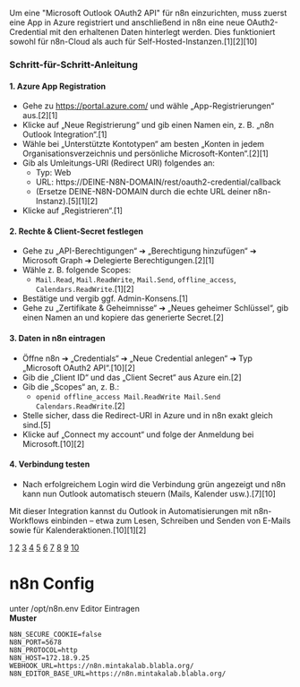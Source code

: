 Um eine "Microsoft Outlook OAuth2 API" für n8n einzurichten, muss zuerst eine App in Azure registriert und anschließend in n8n eine neue OAuth2-Credential mit den erhaltenen Daten hinterlegt werden. Dies funktioniert sowohl für n8n-Cloud als auch für Self-Hosted-Instanzen.[1][2][10]

### Schritt-für-Schritt-Anleitung

#### 1. Azure App Registration
- Gehe zu https://portal.azure.com/ und wähle „App-Registrierungen“ aus.[2][1]
- Klicke auf „Neue Registrierung“ und gib einen Namen ein, z. B. „n8n Outlook Integration“.[1]
- Wähle bei „Unterstützte Kontotypen“ am besten „Konten in jedem Organisationsverzeichnis und persönliche Microsoft-Konten“.[2][1]
- Gib als Umleitungs-URI (Redirect URI) folgendes an:
  - Typ: Web
  - URL: https://DEINE-N8N-DOMAIN/rest/oauth2-credential/callback
  - (Ersetze DEINE-N8N-DOMAIN durch die echte URL deiner n8n-Instanz).[5][1][2]
- Klicke auf „Registrieren“.[1]

#### 2. Rechte & Client-Secret festlegen
- Gehe zu „API-Berechtigungen“ ➔ „Berechtigung hinzufügen“ ➔ Microsoft Graph ➔ Delegierte Berechtigungen.[2][1]
- Wähle z. B. folgende Scopes:
  - `Mail.Read`, `Mail.ReadWrite`, `Mail.Send`, `offline_access`, `Calendars.ReadWrite`.[1][2]
- Bestätige und vergib ggf. Admin-Konsens.[1]
- Gehe zu „Zertifikate & Geheimnisse“ ➔ „Neues geheimer Schlüssel“, gib einen Namen an und kopiere das generierte Secret.[2]

#### 3. Daten in n8n eintragen
- Öffne n8n ➔ „Credentials“ ➔ „Neue Credential anlegen“ ➔ Typ „Microsoft OAuth2 API“.[10][2]
- Gib die „Client ID“ und das „Client Secret“ aus Azure ein.[2]
- Gib die „Scopes“ an, z. B.:  
  - `openid offline_access Mail.ReadWrite Mail.Send Calendars.ReadWrite`.[2]
- Stelle sicher, dass die Redirect-URI in Azure und in n8n exakt gleich sind.[5]
- Klicke auf „Connect my account“ und folge der Anmeldung bei Microsoft.[10][2]

#### 4. Verbindung testen
- Nach erfolgreichem Login wird die Verbindung grün angezeigt und n8n kann nun Outlook automatisch steuern (Mails, Kalender usw.).[7][10]

Mit dieser Integration kannst du Outlook in Automatisierungen mit n8n-Workflows einbinden – etwa zum Lesen, Schreiben und Senden von E-Mails sowie für Kalenderaktionen.[10][1][2]

[1](https://www.scribd.com/document/898491862/Outlook-API-n8n-Setup-Guide)
[2](https://docs.n8n.io/integrations/builtin/credentials/microsoft/)
[3](https://www.youtube.com/watch?v=Rh_GuNtgq-U)
[4](https://www.youtube.com/watch?v=aqr_PwR1Sgc)
[5](https://community.n8n.io/t/microsoft-outlook-oauth2-error/83168)
[6](https://www.youtube.com/watch?v=4CCtuXVtDt8)
[7](https://www.youtube.com/watch?v=h7BLVKh7yzc)
[8](https://docs.n8n.io/integrations/builtin/app-nodes/n8n-nodes-base.microsoftoutlook/)
[9](https://community.latenode.com/t/troubleshooting-outlook-smtp-authentication-in-n8n/14657)
[10](https://n8n.io/workflows/6226-automate-daily-outlook-calendar-digests-to-microsoft-teams/)


# n8n Config
unter /opt/n8n.env Editor Eintragen\
**Muster**
```
N8N_SECURE_COOKIE=false
N8N_PORT=5678
N8N_PROTOCOL=http
N8N_HOST=172.18.9.25
WEBHOOK_URL=https://n8n.mintakalab.blabla.org/
N8N_EDITOR_BASE_URL=https://n8n.mintakalab.blabla.org/
```
